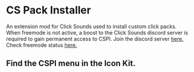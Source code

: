 # CS Pack Installer
An extension mod for Click Sounds used to install custom click packs.
When freemode is not active, a boost to the Click Sounds discord server is required to gain permanent access to CSPI.
Join the discord server [here.](https://discord.gg/tu98bsGA32)
Check freemode status [here.](https://clicksounds.xyz/)
## Find the CSPI menu in the Icon Kit.